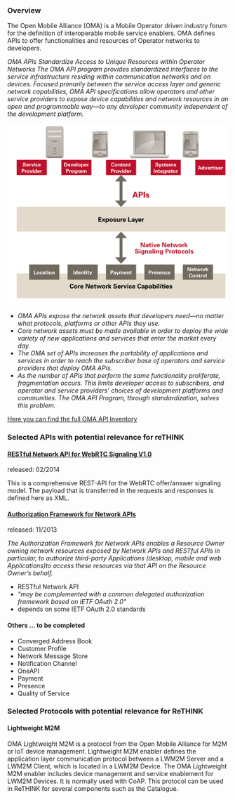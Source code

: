 
### Overview

The Open Mobile Alliance (OMA) is a Mobile Operator driven industry forum for the definition of interoperable mobile service enablers. OMA defines APIs to offer functionalities and resources of Operator networks to developers.


*OMA APIs Standardize Access to Unique Resources within Operator Networks
The OMA API program provides standardized interfaces to the service infrastructure residing within communication networks and on devices. Focused primarily between the service access layer and generic network capabilities, OMA API specifications allow operators and other service providers to expose device capabilities and network resources in an open and programmable way—to any developer community independent of the development platform.*

![image](OMNA-network.png)


* *OMA APIs expose the network assets that developers need—no matter what protocols, platforms or other APIs they use.*
* *Core network assets must be made available in order to deploy the wide variety of new applications and services that enter the market every day.*
* *The OMA set of APIs increases the portability of applications and services in order to reach the subscriber base of operators and service providers that deploy OMA APIs.*
* *As the number of APIs that perform the same functionality proliferate, fragmentation occurs. This limits developer access to subscribers, and operator and service providers’ choices of development platforms and communities. The OMA API Program, through standardization, solves this problem.*

[Here you can find the full OMA API Inventory](http://technical.openmobilealliance.org/Technical/technical-information/oma-api-program/oma-api-inventory)

### Selected APIs with potential relevance for reTHINK


#### [RESTful Network API for WebRTC Signaling V1.0](http://technical.openmobilealliance.org/Technical/technical-information/oma-api-program/oma-api-inventory/api-details?API_ID=141)

released: 02/2014

This is a comprehensive REST-API for the WebRTC offer/answer signaling model. The payload that is transferred in the requests and responses is defined here as XML.

#### [Authorization Framework for Network APIs](http://technical.openmobilealliance.org//Technical/Release_Program/docs/Autho4API/V1_0-20131120-C/OMA-ER-Autho4API-V1_0-20131120-C.pdf)

released: 11/2013

*The Authorization Framework for Network APIs enables a Resource Owner owning network resources exposed by Network
APIs and RESTful APIs in particular, to authorize third-party Applications (desktop, mobile and web Applications)to access
these resources via that API on the Resource Owner’s behalf.*

* RESTful Network API
* *"may be complemented with a common delegated authorization framework based on IETF OAuth 2.0"*
* depends on some IETF OAuth 2.0 standards

#### Others ... to be completed

* Converged Address Book
* Customer Profile
* Network Message Store
* Notification Channel
* OneAPI
* Payment
* Presence
* Quality of Service

### Selected Protocols with potential relevance for ReTHINK
#### Lightweight M2M 
OMA Lightweight M2M is a protocol from the Open Mobile Alliance for M2M or IoT device management. Lightweight M2M enabler defines the application layer communication protocol between a LWM2M Server and a LWM2M Client, which is located in a LWM2M Device. The OMA Lightweight M2M enabler includes device management and service enablement for LWM2M Devices. It is normally used with CoAP. This protocol can be used in ReTHINK for several components such as the Catalogue. 
